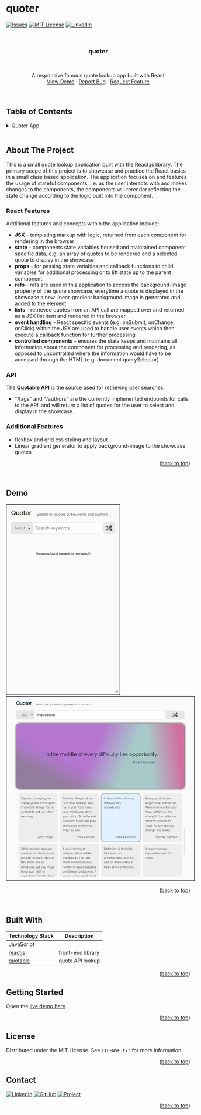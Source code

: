 # quoter

[![Issues][issues-shield]][issues-url]
[![MIT License][license-shield]][license-url]
[![LinkedIn][linkedin-shield]][linkedin-url]

<!-- PROJECT LOGO -->
<br />
<div align="center">

<h3 align="center">quoter</h3>
<br>
  <p align="center">
    A responsive famous quote lookup app built with React
    <br />
    <a href="https://stellar-narwhal-132175.netlify.app/">View Demo</a>
    ·
    <a href="https://github.com/mike-uffelman/quoter-react-practice/issues">Report Bug</a>
    ·
    <a href="https://github.com/mike-uffelman/quoter-react-practice/issues">Request Feature</a>
  </p>
</div>
<br>

<!-- TABLE OF CONTENTS -->

## Table of Contents

<details>
  <summary>Quoter App</summary>
  <ol>
    <li>
      <a href="#about-the-project">About The Project</a>
      <ul>
        <li><a href="#react-features">React Features</a></li>
        <li><a href="#api">API</a></li>
        <li><a href="#additional-features">Additional Features</a></li>
      </ul>
    </li>
    <li><a href="#demo">Demo</a></li>
    <li><a href="#built-with">Build With</a></li>
    <li><a href="#getting-started">Getting Started</a></li>
    <li><a href="#license">License</a></li>
    <li><a href="#contact">Contact</a></li>
  </ol>
</details>
<br>
<!-- ABOUT THE PROJECT -->

## About The Project

This is a small quote lookup application built with the React.js library. The primary scope of this project is to showcase and practice the React basics in a small class based application. The application focuses on and features the usage of stateful components, i.e. as the user interacts with and makes changes to the components, the components will rerender reflecting the state change according to the logic built into the component.

### React Features

Additional features and concepts within the application include:

- **JSX** - templating markup with logic, returned from each component for rendering in the browser
- **state** - components state variables housed and maintained component specific data, e.g. an array of quotes to be rendered and a selected quote to display in the showcase
- **props** - for passing state variables and callback functions to child variables for additional processing or to lift state up to the parent component
- **refs** - refs are used in this application to access the background-image property of the quote showcase, everytime a quote is displayed in the showcase a new linear-gradient background image is generated and added to the element
- **lists** - retrieved quotes from an API call are mapped over and returned as a JSX list item and rendered in the browser
- **event handling** - React specific events (e.g. onSubmit, onChange, onClick) within the JSX are used to handle user events which then execute a callback function for further processing
- **controlled components** - ensures the state keeps and maintains all information about the component for processing and rendering, as opposed to uncontrolled where the information would have to be accessed through the HTML (e.g. document.querySelector)

### API

The **[Quotable API](https://github.com/lukePeavey/quotable#list-quotes)** is the source used for retrieving user searches.

- "/tags" and "/authors" are the currently implemented endpoints for calls to the API, and will return a list of quotes for the user to select and display in the showcase.

### Additional Features

- flexbox and grid css styling and layout
- Linear gradient generator to apply background-image to the showcase quotes
<p align="right">(<a href="#quoter">back to top</a>)</p>

<br>

## Demo

<img src='./public/images/quote_demo2.gif' width='300' style="border: 1px solid black; padding: 5px">
<img src='./public/images/quote_desktop1.png' width='550' style="border: 1px solid black; padding: 5px">

<p align="right">(<a href="#quoter">back to top</a>)</p>

<br>

## Built With

| Technology Stack                                               | Description       |
| -------------------------------------------------------------- | ----------------- |
| JavaScript                                                     |                   |
| [reactjs](https://reactjs.org/)                                | front-end library |
| [quotable](https://github.com/lukePeavey/quotable#list-quotes) | quote API lookup  |

<p align="right">(<a href="#quoter">back to top</a>)</p>

<!-- GETTING STARTED -->

## Getting Started

Open the [live demo here](https://stellar-narwhal-132175.netlify.app/).

<p align="right">(<a href="#quoter">back to top</a>)</p>

<!-- LICENSE -->

## License

Distributed under the MIT License. See `LICENSE.txt` for more information.

<p align="right">(<a href="#quoter">back to top</a>)</p>

<!-- CONTACT -->

## Contact

[![LinkedIn][linkedin-shield]][linkedin-url]
[![GitHub][github-shield]][github-url]
[![Project][project-shield]][project-repo]

<p align="right">(<a href="#quoter">back to top</a>)</p>

[issues-shield]: https://img.shields.io/github/issues/mike-uffelman/quoter-react-practice.svg?labelcolor=green
[issues-url]: https://github.com/mike-uffelman/quoter-react-practice/issues
[license-shield]: https://img.shields.io/github/license/mike-uffelman/quoter-react-practice.svg
[license-url]: https://github.com/mike-uffelman/quoter-react-practice/blob/master/LICENSE.txt
[linkedin-shield]: https://img.shields.io/badge/LinkedIn-profile-blue
[linkedin-url]: https://www.linkedin.com/in/michael-uffelman-34289521/
[github-url]: https://github.com/mike-uffelman
[github-shield]: https://img.shields.io/badge/GitHub-profle-orange
[project-shield]: https://img.shields.io/badge/GitHub-repo-gray?color=#6cc644
[project-repo]: https://github.com/mike-uffelman/quoter-react-practice
[quote-demo]: ./public/images/quote_demo2.gif
[quote-desktop]: ./public/images/quote_desktop1.png
